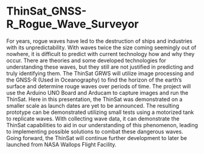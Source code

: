 # ThinSat_GNSS-R_Rogue_Wave_Surveyor

For years, rogue waves have led to the destruction of ships and industries with its unpredictability. With waves twice the size coming seemingly out of nowhere,
it is difficult to predict with current technology how and why they occur. There are theories and some developed technologies for understanding these waves, 
but they still are not justified in predicting and truly identifying them. The ThinSat GRWS will utilize image processing and the GNSS-R (Used in Oceanography)
to find the horizon of the earth’s surface and determine rouge waves over periods of time. The project will use the Arduino UNO Board and Arducam to capture
images and run the ThinSat. Here in this presentation, the ThinSat was demonstrated on a smaller scale as launch dates are yet to be announced. The resulting 
prototype can be demonstrated utilizing small tests using a motorized tank to replicate waves. With collecting wave data, it can demonstrate the ThinSat
capabilities to aid in our understanding of this phenomenon, leading to implementing possible solutions to combat these dangerous waves. Going forward,
the ThinSat will continue further development to later be launched from NASA Wallops Flight Facility.
